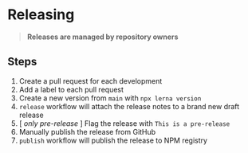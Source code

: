 # Releasing

> **Releases are managed by repository owners**

## Steps

1. Create a pull request for each development
1. Add a label to each pull request
1. Create a new version from `main` with `npx lerna version`
1. `release` workflow will attach the release notes to a brand new draft release
1. [ *only pre-release* ] Flag the release with `This is a pre-release`
1. Manually publish the release from GitHub
1. `publish` workflow will publish the release to NPM registry
